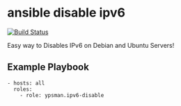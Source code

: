 ansible disable ipv6
====================
[![Build Status](https://travis-ci.org/ypsman/ansible-ipv6-disable.svg?branch=master)](https://travis-ci.org/ypsman/ansible-ipv6-disable)

Easy way to Disables IPv6 on Debian and Ubuntu Servers!

Example Playbook
----------------

    - hosts: all
      roles:
        - role: ypsman.ipv6-disable
